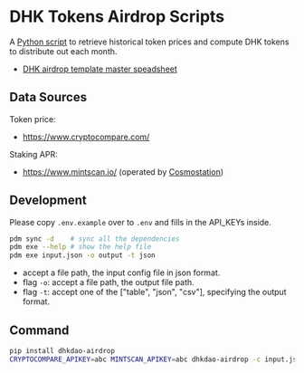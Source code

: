 # DHK Tokens Airdrop Scripts

A [Python script](./notebooks/airdrop.ipynb) to retrieve historical token prices and compute DHK tokens to distribute out each month.

- [DHK airdrop template master speadsheet](https://docs.google.com/spreadsheets/d/1QliDXE6yMNnPxhqraLqhTDnRQ0vbpvapLYoMC0vFgSc/edit?usp=sharing)

## Data Sources

Token price:
- <https://www.cryptocompare.com/>

Staking APR:
- <https://www.mintscan.io/> (operated by [Cosmostation](https://cosmostation.io/))

## Development

Please copy `.env.example` over to `.env` and fills in the API_KEYs inside.

```bash
pdm sync -d    # sync all the dependencies
pdm exe --help # show the help file
pdm exe input.json -o output -t json
```

- accept a file path, the input config file in json format.
- flag `-o`: accept a file path, the output file path.
- flag `-t`: accept one of the ["table", "json", "csv"], specifying the output format.

## Command

```bash
pip install dhkdao-airdrop
CRYPTOCOMPARE_APIKEY=abc MINTSCAN_APIKEY=abc dhkdao-airdrop -c input.json -o output -t json
```
